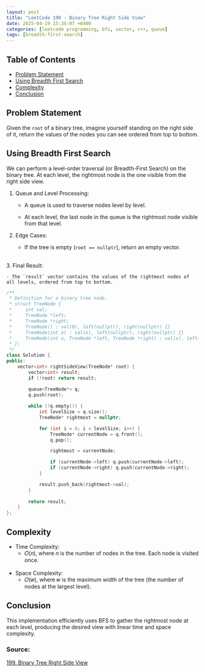 ```yaml
---
layout: post
title: "LeetCode 199 - Binary Tree Right Side View"
date: 2025-04-19 15:34:07 +0400
categories: [leetcode programming, bfs, vector, c++, queue]
tags: [breadth-first-search]
---
```

## Table of Contents
- [Problem Statement](#problem-statement)
- [Using Breadth First Search](#using-breadth-first-search)
- [Complexity](#complexity)
- [Conclusion](#conclusion)


## Problem Statement
Given the `root` of a binary tree, imagine yourself standing on the right side of it, return the values of the nodes you can see ordered from top to bottom.

## Using Breadth First Search

We can perform a level-order traversal (or Breadth-First Search) on the binary tree. At each level, the rightmost node is the one visible from the right side view.

1. Queue and Level Processing:

    - A queue is used to traverse nodes level by level.

    - At each level, the last node in the queue is the rightmost node visible from that level.

2. Edge Cases:  

    - If the tree is empty (`root == nullptr`), return an empty vector.  
<br>
3. Final Result:

    - The `result` vector contains the values of the rightmost nodes of all levels, ordered from top to bottom.

```cpp
/**
 * Definition for a binary tree node.
 * struct TreeNode {
 *     int val;
 *     TreeNode *left;
 *     TreeNode *right;
 *     TreeNode() : val(0), left(nullptr), right(nullptr) {}
 *     TreeNode(int x) : val(x), left(nullptr), right(nullptr) {}
 *     TreeNode(int x, TreeNode *left, TreeNode *right) : val(x), left(left), right(right) {}
 * };
 */
class Solution {
public:
    vector<int> rightSideView(TreeNode* root) {
        vector<int> result; 
        if (!root) return result; 
            
        queue<TreeNode*> q; 
        q.push(root); 

        while (!q.empty()) {
            int levelSize = q.size();
            TreeNode* rightmost = nullptr;

            for (int i = 0; i < levelSize; i++) {
                TreeNode* currentNode = q.front();
                q.pop();

                rightmost = currentNode;

                if (currentNode->left) q.push(currentNode->left);
                if (currentNode->right) q.push(currentNode->right);                    
            }

            result.push_back(rightmost->val);                
        }
        
        return result;
    }
};
```

## Complexity
- Time Complexity:
    - 𝑂(𝑛), where 𝑛 is the number of nodes in the tree. Each node is visited once.
<br><br>
- Space Complexity: 
    - 𝑂(𝑤), where 𝑤 is the maximum width of the tree (the number of nodes at the largest level).

## Conclusion
This implementation efficiently uses BFS to gather the rightmost node at each level, producing the desired view with linear time and space complexity.
### Source:
[199. Binary Tree Right Side View](https://leetcode.com/problems/binary-tree-right-side-view/description/)
